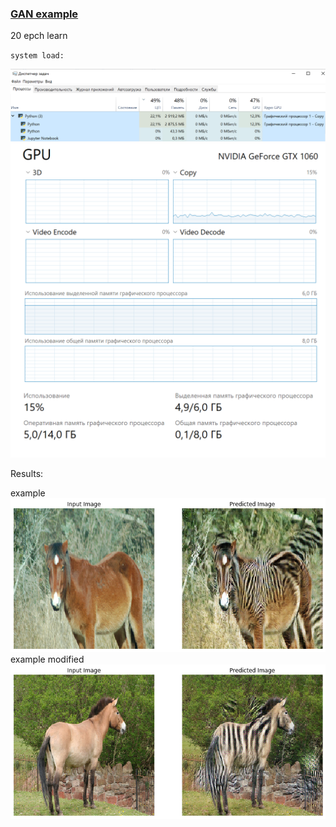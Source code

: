 ### [GAN example](https://www.tensorflow.org/tutorials/generative/cyclegan)

20 epch learn

`system load:`

<img src="figures/task load.PNG" alt="task load" width="800"/>

<img src="figures/gpu load.PNG" alt="gpu load" width="800"/>

Results:

example
<img src="figures/example.PNG" alt="task load" width="800"/>
example modified
<img src="figures/example modified.PNG" alt="task load" width="800"/>


